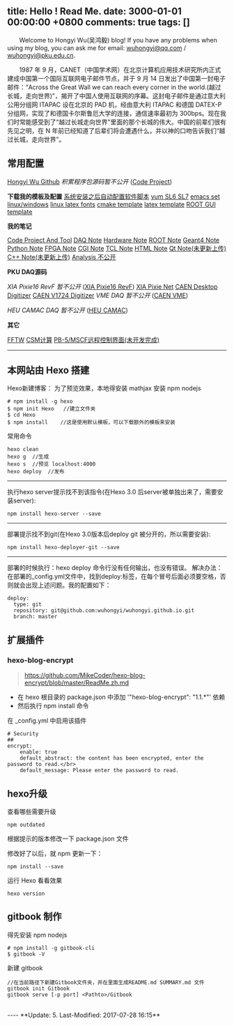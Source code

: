 title: Hello ! Read Me.
date: 3000-01-01 00:00:00 +0800
comments: true
tags: []
---
&#160; &#160; &#160; &#160;Welcome to Hongyi Wu(吴鸿毅) blog! If you have any problems when using my blog, you can ask me for email: wuhongyi@qq.com / wuhongyi@pku.edu.cn.


&#160; &#160; &#160; &#160;1987 年 9 月，CANET（中国学术网）在北京计算机应用技术研究所内正式建成中国第一个国际互联网电子邮件节点，并于 9 月 14 日发出了中国第一封电子邮件：“Across the Great Wall we can reach every corner in the world.(越过长城，走向世界)”，揭开了中国人使用互联网的序幕。这封电子邮件是通过意大利公用分组网 ITAPAC 设在北京的 PAD 机，经由意大利 ITAPAC 和德国 DATEX-P 分组网，实现了和德国卡尔斯鲁厄大学的连接，通信速率最初为 300bps。现在我们时常能感受到了“越过长城走向世界"里面的那个长城的伟大。中国的前辈们很有先见之明，在 N 年前已经知道了后辈们将会遭遇什么，并以神的口吻告诉我们“越过长城，走向世界”。

## 常用配置

[Hongyi Wu Github](https://github.com/wuhongyi)
*积累程序包源码暂不公开* ([Code Project](https://github.com/wuhongyi/CodeProject))

**下载我的模板及配置**
[系统安装之后自动配置软件脚本](https://github.com/wuhongyi/BasicConfiguration)
[yum SL6 SL7](https://github.com/wuhongyi/ScientificLinuxYumSet)
[emacs set linux/windows](https://github.com/wuhongyi/EmacsSet)
[linux latex fonts](https://github.com/wuhongyi/fonts) 
[cmake template](https://github.com/wuhongyi/cmakeTemplate)
[latex template](https://github.com/wuhongyi/LatexTemplate)
[ROOT GUI template](https://github.com/wuhongyi/ROOTGUITemplate)



**我的笔记**

[Code Project And Tool](http://wuhongyi.cn/CodeProject)
[DAQ Note](http://wuhongyi.cn/DAQNote)
[Hardware Note](http://wuhongyi.cn/HardwareNote)
[ROOT Note](http://wuhongyi.cn/ROOTNote)
[Geant4 Note](http://wuhongyi.cn/Geant4Note/)
[Python Note](http://wuhongyi.cn/PythonNote)
[FPGA Note](http://wuhongyi.cn/FPGANote/)
[CGI Note](http://wuhongyi.cn/CGINote/)
[TCL Note](http://wuhongyi.cn/TCLNote/)
[HTML Note](http://wuhongyi.cn/HTMLNote)
[Qt Note(未更新上传)](http://wuhongyi.cn/QtNote/)
[C++ Note(未更新上传)](http://wuhongyi.cn/CPlusPlusNote/)
[Analysis 不公开](https://github.com/wuhongyi/AnalysisNote/)


**PKU DAQ源码**

*XIA Pixie16 RevF 暂不公开* ([XIA Pixie16 RevF](https://github.com/wuhongyi/PKUXIADAQ))
[XIA Pixie Net](https://github.com/wuhongyi/PKUXIAPixieNet)
[CAEN Desktop Digitizer](https://github.com/wuhongyi/PKU_CAENDesktopDigitizer)
[CAEN V1724 Digitizer](https://github.com/wuhongyi/CAENV1724Digitizer)
*VME DAQ 暂不公开* ([CAEN VME](https://github.com/wuhongyi/VMEDAQ))

*HEU CAMAC DAQ 暂不公开* ([HEU CAMAC](https://github.com/wuhongyi/HEUCAMAC))


**其它**


[FFTW](https://github.com/wuhongyi/FFTW)
[CSM计算](https://github.com/wuhongyi/CSM)
[PB-5/MSCF远程控制界面(未开发完成)](https://github.com/wuhongyi/SerialCommunications)



----

<!-- more -->

## 本网站由 Hexo 搭建
Hexo新建博客：
为了预览效果，本地得安装 mathjax
安装 npm nodejs
~~~
# npm install -g hexo
$ npm init Hexo   //建立文件夹
$ cd Hexo
$ npm install    //这是使用默认模板，可以下载额外的模板来安装
~~~

常用命令
~~~
hexo clean
hexo g  //生成
hexo s  //预览 localhost:4000
hexo deploy  //发布
~~~

----
执行hexo server提示找不到该指令(在Hexo 3.0 后server被单独出来了，需要安装server):
~~~
npm install hexo-server --save
~~~

----
部署提示找不到git(在Hexo 3.0版本后deploy git 被分开的，所以需要安装):
~~~
npm install hexo-deployer-git --save
~~~

----
部署的时候执行：hexo deploy 命令行没有任何输出，也没有错误。 
解决办法： 
在部署的_config.yml文件中，找到deploy:标签，在每个冒号后面必须要空格，否则就会出现上述问题。我的配置如下：
~~~
deploy:
  type: git
  repository: git@github.com:wuhongyi/wuhongyi.github.io.git
  branch: master
~~~

## 扩展插件

### hexo-blog-encrypt

> https://github.com/MikeCoder/hexo-blog-encrypt/blob/master/ReadMe.zh.md

- 在 hexo 根目录的 package.json 中添加 '"hexo-blog-encrypt": "1.1.*"' 依赖
- 然后执行 npm install 命令

在 _config.yml 中启用该插件
```
# Security
##
encrypt:
    enable: true
    default_abstract: the content has been encrypted, enter the password to read.</br>
    default_message: Please enter the password to read.	
```

## hexo升级

查看哪些需要升级
```
npm outdated
```

根据提示的版本修改一下 package.json 文件  

修改好了以后，就 npm 更新一下：
```
npm install --save
```

运行 Hexo 看看效果
```
hexo version
```



## gitbook 制作
得先安装 npm nodejs
```
# npm install -g gitbook-cli
$ gitbook -V
```

新建 gitbook

```
//在当前路径下新建Gitbook文件夹，并在里面生成README.md SUMMARY.md 文件
gitbook init Gitbook
gitbook serve [-p port] <Pathto>/Gitbook
```


<br />
----
**Update: 5. Last-Modified: 2017-07-28 16:15**

